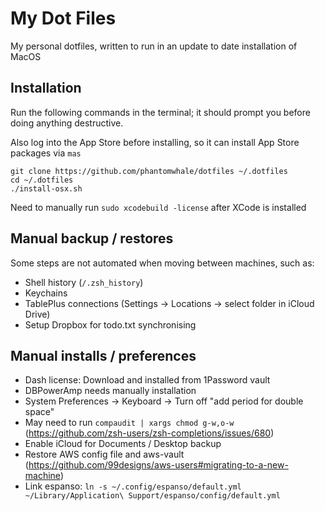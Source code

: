 # My Dot Files

My personal dotfiles, written to run in an update to date installation of MacOS

## Installation

Run the following commands in the terminal; it should prompt you before doing anything destructive.

Also log into the App Store before installing, so it can install App Store packages via `mas`

```terminal
git clone https://github.com/phantomwhale/dotfiles ~/.dotfiles
cd ~/.dotfiles
./install-osx.sh
```

Need to manually run `sudo xcodebuild -license` after XCode is installed

## Manual backup / restores

Some steps are not automated when moving between machines, such as:

- Shell history (`/.zsh_history`)
- Keychains
- TablePlus connections (Settings -> Locations -> select folder in iCloud Drive)
- Setup Dropbox for todo.txt synchronising

## Manual installs / preferences

- Dash license: Download and installed from 1Password vault
- DBPowerAmp needs manually installation
- System Preferences -> Keyboard -> Turn off "add period for double space"
- May need to run `compaudit | xargs chmod g-w,o-w` (<https://github.com/zsh-users/zsh-completions/issues/680>)
- Enable iCloud for Documents / Desktop backup
- Restore AWS config file and aws-vault (https://github.com/99designs/aws-users#migrating-to-a-new-machine)
- Link espanso: `ln -s ~/.config/espanso/default.yml ~/Library/Application\ Support/espanso/config/default.yml`
